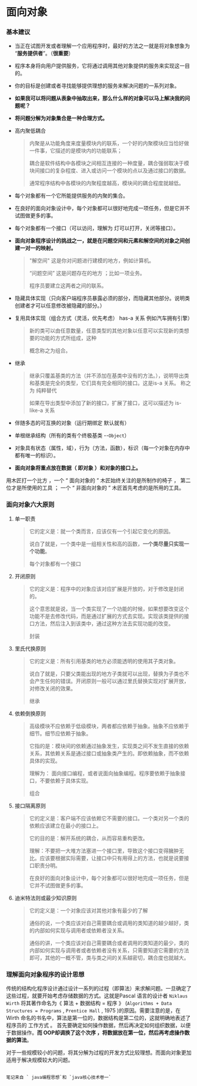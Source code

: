 # 															面向对象

### 基本建议

- 当正在试图开发或者理解一个应用程序时，最好的方法之一就是将对象想象为 “**服务提供者**”。（**很重要**）

- 程序本身将向用户提供服务，它将通过调用其他对象提供的服务来实现这一目的。

- 你的目标是创建或者寻找能够提供理想的服务来解决问题的一系列对象。

- **如果我可以将问题从表象中抽取出来，那么什么样的对象可以马上解决我的问题呢？** 

- **将问题分解为对象集合是一种合理方式。**

- 高内聚低耦合

  > 内聚是从功能角度来度量模块内的联系，一个好的内聚模块应当恰好做一件事，它描述的是模块内的功能联系；
  >
  > 耦合是软件结构中各模块之间相互连接的一种度量，耦合强弱取决于模块间接口的复杂程度、进入或访问一个模块的点以及通过接口的数据。
  >
  > 通常程序结构中各模块的内聚程度越高，模块间的耦合程度就越低。

- 每个对象都有一个它所能提供服务的内聚的集合。

- 在良好的面向对象设计中，每个对象都可以很好地完成一项任务，但是它并不试图做更多的事。

- 每个对象都有一个接口（可以访问，理解为 灯可以打开，关闭等接口）。

- **面向对象程序设计的挑战之一，就是在问题空间和元素和解空间的对象之间创建一对一的映射。**

  > "解空间" 这是你对问题进行建模的地方，例如计算机。
  >
  > “问题空间” 这是问题存在的地方 ；比如一项业务。
  >
  > 程序员要建立这两者之间的联系。

- 隐藏具体实现（只向客户端程序员暴露必须的部分，而隐藏其他部分。说明类创建者才可以任意修改被隐藏的部分。）

- 复用具体实现（组合方式（灵活，优先考虑）   has-a 关系 例如汽车拥有引擎）

  > 新的类可以由任意数量，任意类型的其他对象以任意可以实现新的类想要的功能的方式所组成，这种
  >
  > 概念称之为组合。

- 继承

  > 继承只覆盖基类的方法（并不添加在基类中没有的方法。），说明导出类和基类是完全的类型，它们具有完全相同的接口。这是is-a 关系。 称之为 纯粹替代
  >
  > 如果在导出类型中添加了新的接口，扩展了接口，这可以描述为 is-like-a 关系

- 伴随多态的可互换的对象（运行期绑定 默认就有）

- 单根继承结构（所有的类有个终极基类 --`Object`）
- 对象具有状态（属性，域），行为（方法，函数），标识（每一个对象在内存中都有唯一的标识）。
- **面向对象将重点放在数据（ 即对象 ）和对象的接口上。**

 用木匠打一个比方 ，一个 “ 面向对象的 ” 木匠始终关注的是所制作的椅子 ， 第二位才是所使用的工具 ； 一个 “ 非面向对象的 ” 木匠首先考虑的是所用的工具。

### 面向对象六大原则

1. 单一职责

   > 它的定义是：就一个类而言，应该仅有一个引起它变化的原因。
   >
   > 说白了就是，一个类中是一组相关性和高的函数，**一个类尽量只实现一个功能**。
   >
   > 
   >
   > 每个对象都有一个接口

2. 开闭原则

   > 它的定义是：程序中的对象应该对应扩展是开放的，对于修改是封闭的。
   >
   > 这个意思就是说，当一个类实现了一个功能的时候，如果想要改变这个功能不是去修改代码，而是通过扩展的方式去实现。实现该类提供的接口方法，然后注入到该类中，通过这种方法去实现功能的改变。
   >
   > 
   >
   > 封装

3. 里氏代换原则

   > 它的定义是：所有引用基类的地方必须能透明的使用其子类对象。
   >
   > 说白了就是，只要父类能出现的地方子类就可以出现，替换为子类也不会产生任何的错误。开闭原则一般可以通过里氏替换实现对扩展开放，对修改关闭的效果。
   >
   > 
   >
   > 继承

4. 依赖倒换原则

   > 高级模块不应依赖于低级模块，两者都应依赖于抽象。抽象不应依赖于细节。细节应依赖于抽象。
   >
   > 它指的是：模块间的依赖通过抽象发生，实现类之间不发生直接的依赖关系，其依赖关系是通过接口或抽象类产生的。即依赖抽象，而不依赖具体的实现。
   >
   > 理解为： 面向接口编程，或者说面向抽象编程。程序要依赖于抽象接口，不要依赖于具体实现。
   >
   > 
   >
   > 组合

5. 接口隔离原则

   > 它的定义是：客户端不应该依赖它不需要的接口。一个类对另一个类的依赖应该建立在最小的接口上。
   >
   > 它的目的是：解开系统的耦合，从而容易重构更改。
   >
   > 理解：不要把一大堆方法塞进一个接口里，导致这个接口变得臃肿无比。应该要根据实际需要，让接口中只有用得上的方法，也就是说要接口职责分明。
   >
   > 
   >
   > 在良好的面向对象设计中，每个对象都可以很好地完成一项任务，但是它并不试图做更多的事。

6. 迪米特法则或最少知识原则

   > 它的定义是：一个对象应该对其他对象有最少的了解
   >
   > 通俗的说，一个类应该对自己需要耦合或调用的类知道的越少越好，类的内部如何实现与调用者或依赖者没关系。
   >
   > 通俗的讲，一个类应该对自己需要耦合或者调用的类知道的最少，类的内部如何实现与调用者或者依赖者没有关系，只需要知道它需要的方法即可，其他的一概不管，类与类之间的关系越密切，耦合度也就越大。
   >
   > 

### 理解面向对象程序的设计思想

传统的结构化程序设计通过设计一系列的过程（即算法）来求解问题。一旦确定了这些过程，就要开始考虑存储数据的方式。这就是Pascal 语言的设计者 `Niklaus Wirth` 将其著作命名为《 算法 + 数据结构 = 程序 》 (`Algorithms + Data Structures = Programs` , `Prentice Hall` , 1975 )的原因。需要注意的是，在Wirth 命名的书名中，算法是第一位的，数据结构是第二位的，这就明确地表述了程序员的 工作方式 。 首先要确定如何操作数据，然后再决定如何组织数据，以便于数据操作。**而 OOP却调换了这个次序 ，将数据放在第一位，然后再考虑操作数据的算法**。

对于一些规模较小的问题，将其分解为过程的开发方式比较理想。而面向对象更加适用于解决规模较大的问题。







  																												笔记来自 ` java编程思想`和 `java核心技术卷一`